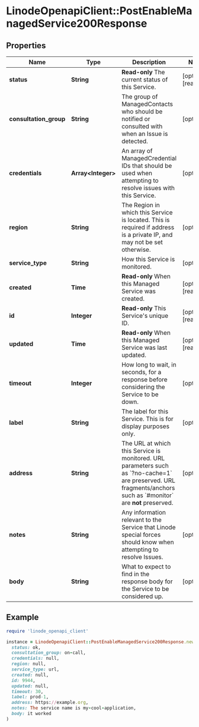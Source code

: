 # LinodeOpenapiClient::PostEnableManagedService200Response

## Properties

| Name | Type | Description | Notes |
| ---- | ---- | ----------- | ----- |
| **status** | **String** | __Read-only__ The current status of this Service. | [optional][readonly] |
| **consultation_group** | **String** | The group of ManagedContacts who should be notified or consulted with when an Issue is detected. | [optional] |
| **credentials** | **Array&lt;Integer&gt;** | An array of ManagedCredential IDs that should be used when attempting to resolve issues with this Service. | [optional] |
| **region** | **String** | The Region in which this Service is located. This is required if address is a private IP, and may not be set otherwise. | [optional] |
| **service_type** | **String** | How this Service is monitored. | [optional] |
| **created** | **Time** | __Read-only__ When this Managed Service was created. | [optional][readonly] |
| **id** | **Integer** | __Read-only__ This Service&#39;s unique ID. | [optional][readonly] |
| **updated** | **Time** | __Read-only__ When this Managed Service was last updated. | [optional][readonly] |
| **timeout** | **Integer** | How long to wait, in seconds, for a response before considering the Service to be down. | [optional] |
| **label** | **String** | The label for this Service. This is for display purposes only. | [optional] |
| **address** | **String** | The URL at which this Service is monitored. URL parameters such as &#x60;?no-cache&#x3D;1&#x60; are preserved. URL fragments/anchors such as &#x60;#monitor&#x60; are __not__ preserved. | [optional] |
| **notes** | **String** | Any information relevant to the Service that Linode special forces should know when attempting to resolve Issues. | [optional] |
| **body** | **String** | What to expect to find in the response body for the Service to be considered up. | [optional] |

## Example

```ruby
require 'linode_openapi_client'

instance = LinodeOpenapiClient::PostEnableManagedService200Response.new(
  status: ok,
  consultation_group: on-call,
  credentials: null,
  region: null,
  service_type: url,
  created: null,
  id: 9944,
  updated: null,
  timeout: 30,
  label: prod-1,
  address: https://example.org,
  notes: The service name is my-cool-application,
  body: it worked
)
```

